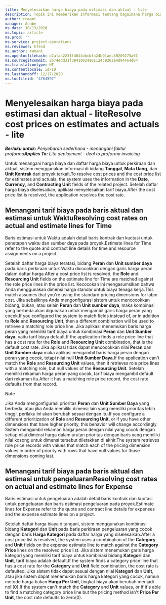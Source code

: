 ```yaml
---
title: Menyelesaikan harga biaya pada estimasi dan aktual - lite
description: Topik ini memberikan informasi tentang bagaimana harga biaya pada estimasi dan aktual diselesaikan.
author: rumant
manager: Annbe
ms.date: 10/13/2020
ms.topic: article
ms.prod: ''
ms.service: project-operations
ms.reviewer: kfend
ms.author: rumant
ms.openlocfilehash: d2afaa2231f4044dbcbfa24b91aec39289275a91
ms.sourcegitcommit: 2b74edd31f38410024a01124c9202a4d94464d04
ms.translationtype: HT
ms.contentlocale: id-ID
ms.lasthandoff: 12/17/2020
ms.locfileid: "4764597"
---
```

# <a name="resolve-cost-prices-on-estimates-and-actuals---lite"></a><span data-ttu-id="2d79a-103">Menyelesaikan harga biaya pada estimasi dan aktual - lite</span><span class="sxs-lookup"><span data-stu-id="2d79a-103">Resolve cost prices on estimates and actuals - lite</span></span>

<span data-ttu-id="2d79a-104">_**Berlaku untuk:** Penyebaran sederhana - menangani faktur proforma_</span><span class="sxs-lookup"><span data-stu-id="2d79a-104">_**Applies To:** Lite deployment - deal to proforma invoicing_</span></span>

<span data-ttu-id="2d79a-105">Untuk menangani harga biaya dan daftar harga biaya untuk perkiraan dan aktual, sistem menggunakan informasi di bidang **Tanggal**, **Mata Uang**, dan **Unit Kontrak** dari proyek terkait.</span><span class="sxs-lookup"><span data-stu-id="2d79a-105">To resolve cost prices and the cost price list for estimates and actuals, the system uses the information in the **Date**, **Currency**, and **Contracting Unit** fields of the related project.</span></span> <span data-ttu-id="2d79a-106">Setelah daftar harga biaya diselesaikan, aplikasi menyelesaikan tarif biaya.</span><span class="sxs-lookup"><span data-stu-id="2d79a-106">After the cost price list is resolved, the application resolves the cost rate.</span></span>

## <a name="resolving-cost-rates-on-actual-and-estimate-lines-for-time"></a><span data-ttu-id="2d79a-107">Menangani tarif biaya pada baris aktual dan estimasi untuk Waktu</span><span class="sxs-lookup"><span data-stu-id="2d79a-107">Resolving cost rates on actual and estimate lines for Time</span></span>

<span data-ttu-id="2d79a-108">Baris estimasi untuk Waktu adalah detail baris kontrak dan kuotasi untuk penetapan waktu dan sumber daya pada proyek.</span><span class="sxs-lookup"><span data-stu-id="2d79a-108">Estimate lines for Time refer to the quote and contract line details for time and resource assignments on a project.</span></span>

<span data-ttu-id="2d79a-109">Setelah daftar harga biaya teratasi, bidang **Peran** dan **Unit sumber daya** pada baris perkiraan untuk Waktu dicocokkan dengan garis harga peran dalam daftar harga.</span><span class="sxs-lookup"><span data-stu-id="2d79a-109">After a cost price list is resolved, the **Role** and **Resourcing Unit** fields on the estimate line for Time are matched against the role price lines in the price list.</span></span> <span data-ttu-id="2d79a-110">Kecocokan ini mengasumsikan bahwa Anda menggunakan dimensi harga standar untuk biaya tenaga kerja.</span><span class="sxs-lookup"><span data-stu-id="2d79a-110">This match assumes that you're using the standard pricing dimensions for labor cost.</span></span> <span data-ttu-id="2d79a-111">Jika sebaliknya Anda mengonfigurasi sistem untuk mencocokkan bidang, bukan, atau selain **Peran** dan **Unit sumber daya**, maka kombinasi yang berbeda akan digunakan untuk mengambil garis harga peran yang cocok.</span><span class="sxs-lookup"><span data-stu-id="2d79a-111">If you configured the system to match fields instead of, or in addition to **Role** and **Resourcing Unit**, then a different combination will be used to retrieve a matching role price line.</span></span> <span data-ttu-id="2d79a-112">Jika aplikasi menemukan baris harga peran yang memiliki tarif biaya untuk kombinasi **Peran** dan **Unit Sumber daya**, yaitu tarif biaya default.</span><span class="sxs-lookup"><span data-stu-id="2d79a-112">If the application finds a role price line that has a cost rate for the **Role** and **Resourcing Unit** combination, that is the default cost rate.</span></span> <span data-ttu-id="2d79a-113">Jika aplikasi tidak dapat mencocokkan nilai **Peran** dan **Unit Sumber daya** maka aplikasi mengambil baris harga peran dengan peran yang cocok, tetapi nilai null **Unit Sumber Daya**.</span><span class="sxs-lookup"><span data-stu-id="2d79a-113">If the application can't match the **Role** and **Resourcing Unit** values, then it retrieves role price lines with a matching role, but null values of the **Resourcing Unit**.</span></span> <span data-ttu-id="2d79a-114">Setelah memiliki rekaman harga peran yang cocok, tarif biaya mengambil default dari rekaman itu.</span><span class="sxs-lookup"><span data-stu-id="2d79a-114">After it has a matching role price record, the cost rate defaults from that record.</span></span> 

> [!NOTE]
> <span data-ttu-id="2d79a-115">Jika Anda mengonfigurasi prioritas **Peran** dan **Unit Sumber Daya** yang berbeda, atau jika Anda memiliki dimensi lain yang memiliki prioritas lebih tinggi, perilaku ini akan berubah sesuai dengan itu.</span><span class="sxs-lookup"><span data-stu-id="2d79a-115">If you configure a different prioritization of **Role** and **Resourcing Unit**, or if you have other dimensions that have higher priority, this behavior will change accordingly.</span></span> <span data-ttu-id="2d79a-116">Sistem mengambil rekaman harga peran dengan nilai yang cocok dengan setiap nilai dimensi harga dalam urutan prioritas dengan baris yang memiliki nilai kosong untuk dimensi tersebut diletakkan di akhir.</span><span class="sxs-lookup"><span data-stu-id="2d79a-116">The system retrieves role price records with values that match each of the pricing dimension values in order of priority with rows that have null values for those dimensions coming last.</span></span>

## <a name="resolving-cost-rates-on-actual-and-estimate-lines-for-expense"></a><span data-ttu-id="2d79a-117">Menangani tarif biaya pada baris aktual dan estimasi untuk pengeluaran</span><span class="sxs-lookup"><span data-stu-id="2d79a-117">Resolving cost rates on actual and estimate lines for Expense</span></span>

<span data-ttu-id="2d79a-118">Baris estimasi untuk pengeluaran adalah detail baris kontrak dan kuotasi untuk pengeluaran dan baris estimasi pengeluaran pada proyek.</span><span class="sxs-lookup"><span data-stu-id="2d79a-118">Estimate lines for Expense refer to the quote and contract line details for expenses and the expense estimate lines on a project.</span></span>

<span data-ttu-id="2d79a-119">Setelah daftar harga biaya ditangani, sistem menggunakan kombinasi bidang **Kategori** dan **Unit** pada baris perkiraan pengeluaran yang cocok dengan baris **Harga Kategori** pada daftar harga yang diselesaikan.</span><span class="sxs-lookup"><span data-stu-id="2d79a-119">After a cost price list is resolved, the system uses a combination of the **Category** and **Unit** fields on the expense estimate line to match against the **Category Price** lines on the resolved price list.</span></span> <span data-ttu-id="2d79a-120">Jika sistem menemukan garis harga kategori yang memiliki tarif biaya untuk kombinasi bidang **Kategori** dan **Unit**, tarif biaya adalah default.</span><span class="sxs-lookup"><span data-stu-id="2d79a-120">If the system finds a category price line that has a cost rate for the **Category** and **Unit** field combination, the cost rate is defaulted.</span></span> <span data-ttu-id="2d79a-121">Jika sistem tidak dapat sesuai dengan nilai **Kategori** dan **Unit**, atau jika sistem dapat menemukan baris harga kategori yang cocok, namun metode harga bukan **Harga Per Unit**, tingkat biaya akan berubah menjadi nol (0).</span><span class="sxs-lookup"><span data-stu-id="2d79a-121">If the system can't match the **Category** and **Unit** values, or if it's able to find a matching category price line but the pricing method isn't **Price Per Unit**, the cost rate defaults to zero(0).</span></span>
